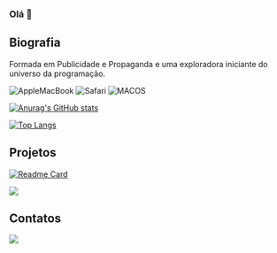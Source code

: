 ### Olá 👋

## Biografia

Formada em Publicidade e Propaganda e uma exploradora iniciante do universo da programação.

![AppleMacBook](https://img.shields.io/badge/Apple-MacBook_Pro_2012-333333?style=for-the-badge&logo=apple&logoColor=white) 
![Safari](https://img.shields.io/badge/Safari-FF1B2D?style=for-the-badge&logo=Safari&logoColor=white)
![MACOS](https://img.shields.io/badge/mac%20os-000000?style=for-the-badge&logo=apple&logoColor=white)

[![Anurag's GitHub stats](https://github-readme-stats.vercel.app/api?username=BQSBarbosa&theme=dark)](https://github.com/anuraghazra/github-readme-stats)

[![Top Langs](https://github-readme-stats.vercel.app/api/top-langs/?username=BQSBarbosa&theme=dark)](https://github.com/anuraghazra/github-readme-stats)

## Projetos

[![Readme Card](https://github-readme-stats.vercel.app/api/pin/?username=BQSBarbosa&repo=certificard&theme=dark)](https://github.com/anuraghazra/github-readme-stats)

[<img src="https://img.shields.io/badge/Codepen-000000?style=for-the-badge&logo=codepen&logoColor=white">](https://codepen.io/b-rbara-barbosa)

## Contatos

[<img src="https://img.shields.io/badge/Microsoft_Outlook-0078D4?style=for-the-badge&logo=microsoft-outlook&logoColor=white">](href="mailto:barbaraqueirozbarbosa@hotmail.com)
